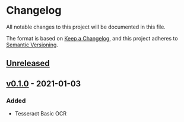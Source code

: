# Changelog

All notable changes to this project will be documented in this file.

The format is based on [Keep a Changelog](https://keepachangelog.com/en/1.0.0/), and this project adheres to [Semantic Versioning](https://semver.org/spec/v2.0.0.html).

## [Unreleased]

## [v0.1.0] - 2021-01-03

### Added

- Tesseract Basic OCR

[Unreleased]: https://github.com/TheDigitalPhoenixX/Simple-Tesseract-Python-OCR/compare/v0.1.0...HEAD
[v1.0.0]: https://github.com/TheDigitalPhoenixX/Simple-Tesseract-Python-OCR/compare/v0.3.0...v1.0.0
[v0.1.0]: https://github.com/TheDigitalPhoenixX/Simple-Tesseract-Python-OCR/releases/tag/v0.1.0
